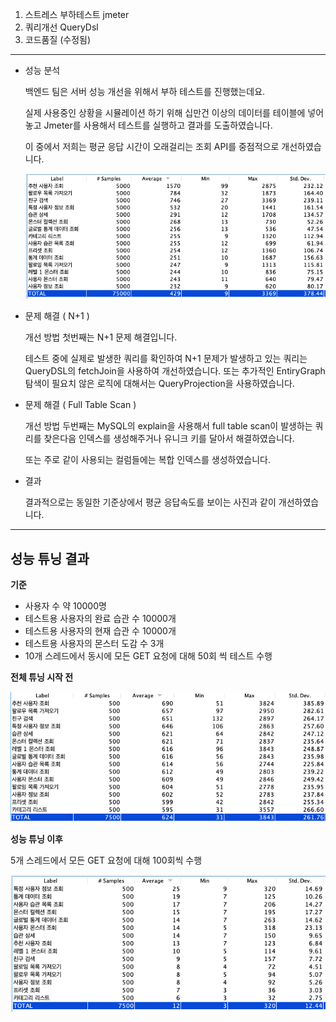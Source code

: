 1. 스트레스 부하테스트 jmeter
2. 쿼리개선 QueryDsl
3. 코드품질 (수정됨)



---



- 성능 분석

  백엔드 팀은 서버 성능 개선을 위해서 부하 테스트를 진행했는데요.

  실제 사용중인 상황을 시뮬레이션 하기 위해 십만건 이상의 데이터를 테이블에 넣어놓고 
  Jmeter를 사용해서 테스트를 실행하고 결과를 도출하였습니다.

  이 중에서 저희는 평균 응답 시간이 오래걸리는 조회 API를 중점적으로 개선하였습니다.


  ![image-20211124203515057](image-20211124203515057.png)

- 문제 해결 ( N+1 )

  개선 방법 첫번째는 N+1 문제 해결입니다.

  테스트 중에 실제로 발생한 쿼리를 확인하여 N+1 문제가 발생하고 있는 쿼리는 QueryDSL의 fetchJoin을 사용하여 개선하였습니다.
  또는 추가적인 EntiryGraph 탐색이 필요치 않은 로직에 대해서는 QueryProjection을 사용하였습니다.

- 문제 해결 ( Full Table Scan )

  개선 방법 두번째는 MySQL의 explain을 사용해서 full table scan이 발생하는 쿼리를 찾은다음 인덱스를 생성해주거나 유니크 키를 달아서 해결하였습니다.

  또는 주로 같이 사용되는 컬럼들에는 복합 인덱스를 생성하였습니다.

- 결과

  결과적으로는 동일한 기준상에서 평균 응답속도를 보이는 사진과 같이 개선하였습니다.





---



## 성능 튜닝 결과

**기준**

- 사용자 수 약 10000명
- 테스트용 사용자의 완료 습관 수 10000개
- 테스트용 사용자의 현재 습관 수 10000개
- 테스트용 사용자의 몬스터 도감 수 3개
- 10개 스레드에서 동시에  모든 GET 요청에 대해 50회 씩 테스트 수행

**전체 튜닝 시작 전**

![image-20211124201641767](image-20211124201641767.png)

**성능 튜닝 이후**

5개 스레드에서 모든 GET 요청에 대해 100회씩 수행

![image-20211129204307056](image-20211129204307056.png)



